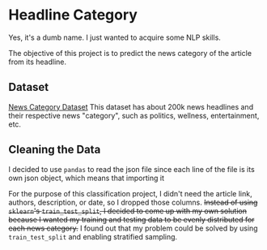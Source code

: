 # Headline Category
Yes, it's a dumb name. I just wanted to acquire some NLP skills.

The objective of this project is to predict the news category of the article from its headline.

## Dataset
[News Category Dataset](https://www.kaggle.com/datasets/rmisra/news-category-dataset)
This dataset has about 200k news headlines and their respective news "category", such as politics, wellness, entertainment, etc.

## Cleaning the Data
I decided to use `pandas` to read the json file since each line of the file is its own json object, which means that importing it 

For the purpose of this classification project, I didn't need the article link, authors, description, or date, so I dropped those columns. ~~Instead of using `sklearn`'s `train_test_split`, I decided to come up with my own solution because I wanted my training and testing data to be evenly distributed for each news category.~~ I found out that my problem could be solved by using `train_test_split` and enabling stratified sampling. 
